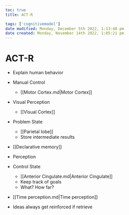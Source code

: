```yaml
---
toc: true
title: ACT-R

tags: ['cognitivemodel']
date modified: Monday, December 5th 2022, 1:13:48 pm
date created: Monday, November 14th 2022, 1:05:21 pm
---
```


# ACT-R


- Explain human behavior
- Manual Control
	- [[Motor Cortex.md|Motor Cortex]]
- Visual Perception
	- [[Visual Cortex]]
- Problem State
	- [[Parietal lobe]]
	- Store intermediate results
- [[Declarative memory]]
	
- Perception
- Control State
	- [[Anterior Cingulate.md|Anterior Cingulate]]
	- Keep track of goals
	- What? How far?
- [[Time perception.md|Time perception]]
- Ideas always get reinforced if retrieve



